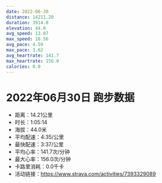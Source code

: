 ```yaml
---
date: 2022-06-30
distance: 14211.20
duration: 3914.0
elevation: 44.0
avg_speed: 13.07
max_speed: 16.56
avg_pace: 4.59
max_pace: 3.62
avg_heartrate: 141.7
max_heartrate: 156.0
calories: 0.0
---
```


# 2022年06月30日 跑步数据

- 距离：14.21公里
- 时长：1:05:14
- 海拔：44.0米
- 平均配速：4:35/公里
- 最快配速：3:37/公里
- 平均心率：141.7次/分钟
- 最大心率：156.0次/分钟
- 卡路里消耗：0.0千卡
- 活动链接：https://www.strava.com/activities/7393329089
